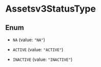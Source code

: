 

# Assetsv3StatusType

## Enum


* `NA` (value: `"NA"`)

* `ACTIVE` (value: `"ACTIVE"`)

* `INACTIVE` (value: `"INACTIVE"`)



